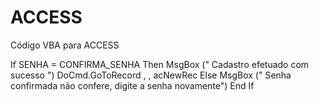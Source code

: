 # ACCESS
Código VBA para ACCESS

If SENHA = CONFIRMA_SENHA Then
MsgBox (" Cadastro efetuado com sucesso ")
DoCmd.GoToRecord , , acNewRec
Else
MsgBox (" Senha confirmada não confere, digite a senha novamente")
End If
